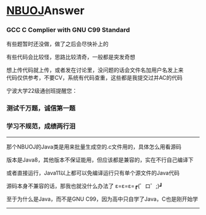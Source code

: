 # [NBUOJ](http://nbuoj.com/)Answer  

### GCC C Complier with GNU C99 Standard  

有些题暂时还没做，做了之后会尽快补上的  

有些代码会比较怪，思路比较清奇，一般都是突发奇想  

想上传代码就上传，或者发在讨论里，没问题的话会文件名加用户名发上来  
代码仅供参考，不要CV，系统有代码查重，这些都是我提交过并AC的代码

宁波大学22级通创班提醒您：

### 测试千万题，诚信第一题  
### 学习不规范，成绩两行泪
--------------------------------------------------------------------------------
那个NBUOJ的Java类是用来批量生成空的.c文件用的，具体怎么用看源码

版本是Java8，其他版本不保证能用，但应该都是兼容的，实在不行自己编译下

或者直接运行，Java11以上都可以免编译运行只有单个源文件的Java代码

源码本身不兼容的话，那我也就没什么办法了 ε=ε=ε=┏(゜ロ゜;)┛

至于为什么是Java，而不是GNU C99，因为高中只自学了Java，C也是刚开始学

--------------------------------------------------------------------------------
